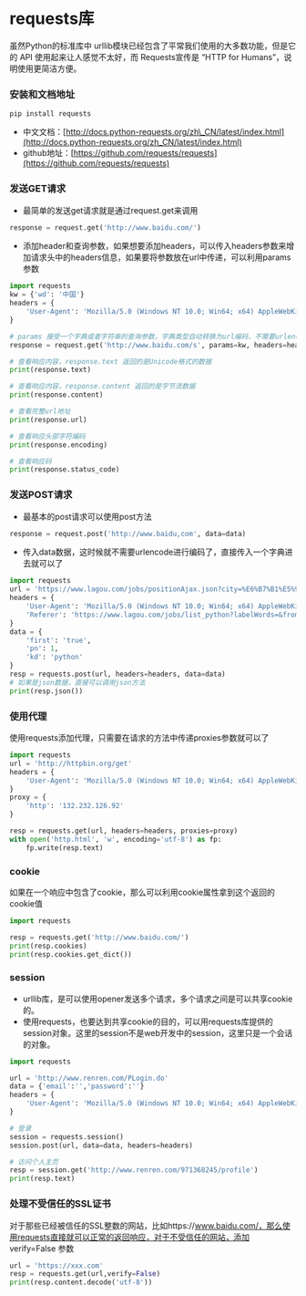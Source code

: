 # requests库
虽然Python的标准库中 urllib模块已经包含了平常我们使用的大多数功能，但是它的 API 使用起来让人感觉不太好，而 Requests宣传是 “HTTP for Humans”，说明使用更简洁方便。

### 安装和文档地址
```
pip install requests
```

- 中文文档：[http://docs.python-requests.org/zh\_CN/latest/index.html](http://docs.python-requests.org/zh_CN/latest/index.html)
- github地址：[https://github.com/requests/requests](https://github.com/requests/requests)

### 发送GET请求
- 最简单的发送get请求就是通过request.get来调用
```python
response = request.get('http://www.baidu.com/')
```
- 添加header和查询参数，如果想要添加headers，可以传入headers参数来增加请求头中的headers信息，如果要将参数放在url中传递，可以利用params参数
```python
import requests
kw = {'wd': '中国'}
headers = {
    'User-Agent': 'Mozilla/5.0 (Windows NT 10.0; Win64; x64) AppleWebKit/537.36 (KHTML, like Gecko) Chrome/74.0.3729.131 Safari/537.36'
}

# params 接受一个字典或者字符串的查询参数，字典类型自动转换为url编码，不需要urlencode()
response = request.get('http://www.baidu.com/s', params=kw, headers=headers)

# 查看响应内容，response.text 返回的是Unicode格式的数据
print(response.text)

# 查看响应内容，response.content 返回的是字节流数据
print(response.content)

# 查看完整url地址
print(response.url)

# 查看响应头部字符编码
print(response.encoding)

# 查看响应码
print(response.status_code)
```

### 发送POST请求
- 最基本的post请求可以使用post方法
```python
response = request.post('http://www.baidu,com', data=data)
```
- 传入data数据，这时候就不需要urlencode进行编码了，直接传入一个字典进去就可以了
```python
import requests
url = 'https://www.lagou.com/jobs/positionAjax.json?city=%E6%B7%B1%E5%9C%B3&needAddtionalResult=false&isSchoolJob=0'
headers = {
    'User-Agent': 'Mozilla/5.0 (Windows NT 10.0; Win64; x64) AppleWebKit/537.36 (KHTML, like Gecko) Chrome/74.0.3729.131 Safari/537.36',
    'Referer': 'https://www.lagou.com/jobs/list_python?labelWords=&fromSearch=true&suginput='
}
data = {
    'first': 'true',
    'pn': 1,
    'kd': 'python'
}
resp = requests.post(url, headers=headers, data=data)
# 如果是json数据，直接可以调用json方法
print(resp.json())
```

### 使用代理
使用requests添加代理，只需要在请求的方法中传递proxies参数就可以了
```python
import requests
url = 'http://httpbin.org/get'
headers = {
    'User-Agent': 'Mozilla/5.0 (Windows NT 10.0; Win64; x64) AppleWebKit/537.36 (KHTML, like Gecko) Chrome/74.0.3729.131 Safari/537.36'
}
proxy = {
    'http': '132.232.126.92'
}

resp = requests.get(url, headers=headers, proxies=proxy)
with open('http.html', 'w', encoding='utf-8') as fp:
    fp.write(resp.text)
```

### cookie
如果在一个响应中包含了cookie，那么可以利用cookie属性拿到这个返回的cookie值
```python
import requests

resp = requests.get('http://www.baidu.com/')
print(resp.cookies)
print(resp.cookies.get_dict())
```

### session
- urllib库，是可以使用opener发送多个请求，多个请求之间是可以共享cookie的。
- 使用requests，也要达到共享cookie的目的，可以用requests库提供的session对象。这里的session不是web开发中的session，这里只是一个会话的对象。
```python
import requests

url = 'http://www.renren.com/PLogin.do'
data = {'email':'','password':''}
headers = {
    'User-Agent': 'Mozilla/5.0 (Windows NT 10.0; Win64; x64) AppleWebKit/537.36 (KHTML, like Gecko) Chrome/74.0.3729.131 Safari/537.36'
}

# 登录
session = requests.session()
session.post(url, data=data, headers=headers)

# 访问个人主页
resp = session.get('http://www.renren.com/971368245/profile')
print(resp.text)
```

### 处理不受信任的SSL证书
对于那些已经被信任的SSL整数的网站，比如https://www.baidu.com/，那么使用requests直接就可以正常的返回响应，对于不受信任的网站，添加 verify=False 参数

```python
url = 'https://xxx.com'
resp = requests.get(url,verify=False)
print(resp.content.decode('utf-8'))
```